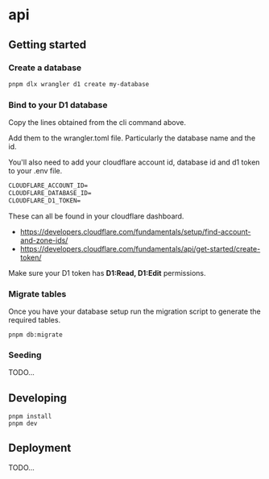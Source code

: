 # api

## Getting started

### Create a database

```bash
pnpm dlx wrangler d1 create my-database
```

### Bind to your D1 database

Copy the lines obtained from the cli command above.

Add them to the wrangler.toml file. Particularly the database name and the id.

You'll also need to add your cloudflare account id, database id and d1 token to your .env file.

```txt
CLOUDFLARE_ACCOUNT_ID=
CLOUDFLARE_DATABASE_ID=
CLOUDFLARE_D1_TOKEN=
```

These can all be found in your cloudflare dashboard.

- https://developers.cloudflare.com/fundamentals/setup/find-account-and-zone-ids/
- https://developers.cloudflare.com/fundamentals/api/get-started/create-token/

Make sure your D1 token has **D1:Read, D1:Edit** permissions.

### Migrate tables

Once you have your database setup run the migration script to generate the required tables.

```
pnpm db:migrate
```

### Seeding

TODO...

## Developing

```
pnpm install
pnpm dev
```

## Deployment

TODO...
